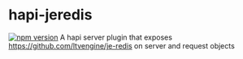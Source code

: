 # hapi-jeredis
[![npm version](https://badge.fury.io/js/@miccoh%2Fhapi-jeredis.svg)](https://badge.fury.io/js/@miccoh%2Fhapi-jeredis)
A hapi server plugin that exposes https://github.com/ltvengine/je-redis on server and request objects
